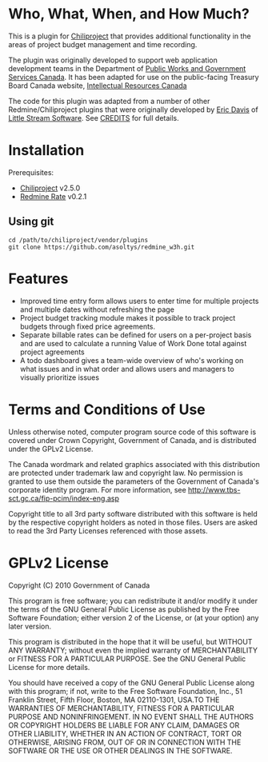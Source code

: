 # Who, What, When, and How Much?

This is a plugin for [Chiliproject](http://chiliproject.org/) that provides additional functionality in the areas of project budget management and time recording.

The plugin was originally developed to support web application development teams in the Department of [Public Works and Government Services Canada](http://www.tpsgc-pwgsc.gc.ca/).  It has been adapted for use on the public-facing Treasury Board Canada website, [Intellectual Resources Canada](http://tbs-sct.ircan-rican.gc.ca/)

The code for this plugin was adapted from a number of other Redmine/Chiliproject plugins that were originally developed by [Eric Davis](http://github.com/edavis10) of [Little Stream Software](http://littlestreamsoftware.com).  See [CREDITS](https://github.com/asoltys/redmine_w3h/blob/master/CREDITS.txt) for full details.

# Installation

Prerequisites:  

* [Chiliproject](http://github.com/chiliproject/chiliproject) v2.5.0
* [Redmine Rate](https://github.com/edavis10/redmine_rate) v0.2.1

## Using git

    cd /path/to/chiliproject/vendor/plugins  
    git clone https://github.com/asoltys/redmine_w3h.git

# Features

* Improved time entry form allows users to enter time for multiple projects and multiple dates without refreshing the page
* Project budget tracking module makes it possible to track project budgets through fixed price agreements.
* Separate billable rates can be defined for users on a per-project basis and are used to calculate a running Value of Work Done total against project agreements
* A todo dashboard gives a team-wide overview of who's working on what issues and in what order and allows users and managers to visually prioritize issues

# Terms and Conditions of Use

Unless otherwise noted, computer program source code of this software is covered under Crown Copyright, Government of Canada, and is distributed under the GPLv2 License.

The Canada wordmark and related graphics associated with this distribution are protected under trademark law and copyright law. No permission is granted to use them outside the parameters of the Government of Canada's corporate identity program. For more information, see http://www.tbs-sct.gc.ca/fip-pcim/index-eng.asp

Copyright title to all 3rd party software distributed with this software is held by the respective copyright holders as noted in those files. Users are asked to read the 3rd Party Licenses referenced with those assets.

# GPLv2 License

Copyright (C) 2010 Government of Canada

This program is free software; you can redistribute it and/or
modify it under the terms of the GNU General Public License
as published by the Free Software Foundation; either version 2
of the License, or (at your option) any later version.

This program is distributed in the hope that it will be useful,
but WITHOUT ANY WARRANTY; without even the implied warranty of
MERCHANTABILITY or FITNESS FOR A PARTICULAR PURPOSE.  See the
GNU General Public License for more details.

You should have received a copy of the GNU General Public License
along with this program; if not, write to the Free Software
Foundation, Inc., 51 Franklin Street, Fifth Floor, Boston, MA  02110-1301, USA.TO THE WARRANTIES OF MERCHANTABILITY, FITNESS FOR A PARTICULAR PURPOSE AND NONINFRINGEMENT. IN NO EVENT SHALL THE AUTHORS OR COPYRIGHT HOLDERS BE LIABLE FOR ANY CLAIM, DAMAGES OR OTHER LIABILITY, WHETHER IN AN ACTION OF CONTRACT, TORT OR OTHERWISE, ARISING FROM, OUT OF OR IN CONNECTION WITH THE SOFTWARE OR THE USE OR OTHER DEALINGS IN THE SOFTWARE.
